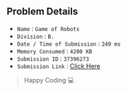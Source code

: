 ## Problem Details 
 
- `Name`                      : `Game of Robots`
- `Division`                  : `B.`
- `Date / Time of Submission` : `249 ms`
- `Memory Consumed`           : `4200 KB`
- `Submission ID`             : `37396273`
- `Submission Link`           : [Click Here](http://codeforces.com/contest/670/submission/37396273)

> Happy Coding   :computer: